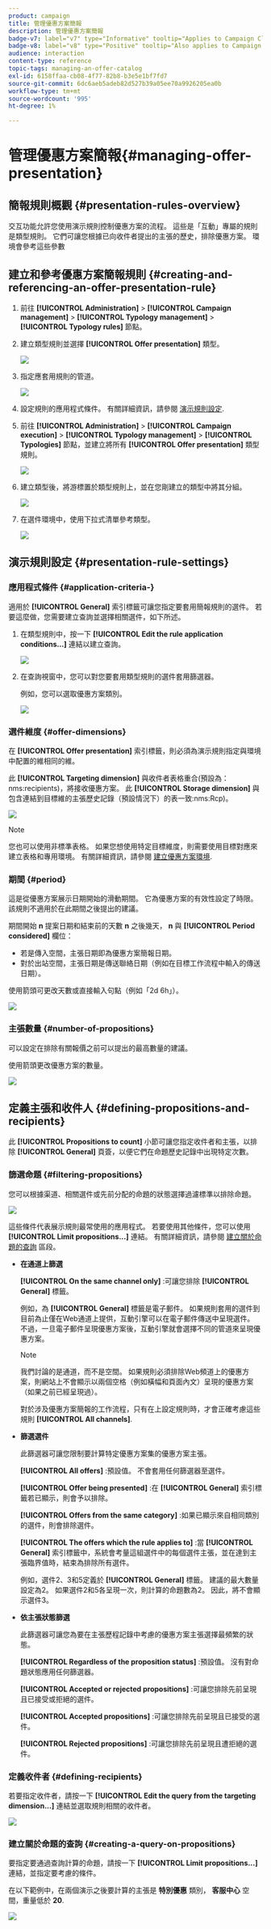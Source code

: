 ```yaml
---
product: campaign
title: 管理優惠方案簡報
description: 管理優惠方案簡報
badge-v7: label="v7" type="Informative" tooltip="Applies to Campaign Classic v7"
badge-v8: label="v8" type="Positive" tooltip="Also applies to Campaign v8"
audience: interaction
content-type: reference
topic-tags: managing-an-offer-catalog
exl-id: 6158ffaa-cb08-4f77-82b8-b3e5e1bf7fd7
source-git-commit: 6dc6aeb5adeb82d527b39a05ee70a9926205ea0b
workflow-type: tm+mt
source-wordcount: '995'
ht-degree: 1%

---
```


# 管理優惠方案簡報{#managing-offer-presentation}



## 簡報規則概觀 {#presentation-rules-overview}

交互功能允許您使用演示規則控制優惠方案的流程。 這些是「互動」專屬的規則是類型規則。 它們可讓您根據已向收件者提出的主張的歷史，排除優惠方案。 環境會參考這些參數

## 建立和參考優惠方案簡報規則 {#creating-and-referencing-an-offer-presentation-rule}

1. 前往 **[!UICONTROL Administration]** > **[!UICONTROL Campaign management]** > **[!UICONTROL Typology management]** > **[!UICONTROL Typology rules]** 節點。
1. 建立類型規則並選擇 **[!UICONTROL Offer presentation]** 類型。

   ![](assets/offer_typology_001.png)

1. 指定應套用規則的管道。

   ![](assets/offer_typology_002.png)

1. 設定規則的應用程式條件。 有關詳細資訊，請參閱 [演示規則設定](#presentation-rule-settings).
1. 前往 **[!UICONTROL Administration]** > **[!UICONTROL Campaign execution]** > **[!UICONTROL Typology management]** > **[!UICONTROL Typologies]** 節點，並建立將所有 **[!UICONTROL Offer presentation]** 類型規則。

   ![](assets/offer_typology_003.png)

1. 建立類型後，將游標置於類型規則上，並在您剛建立的類型中將其分組。

   ![](assets/offer_typology_004.png)

1. 在選件環境中，使用下拉式清單參考類型。

   ![](assets/offer_typology_005.png)

## 演示規則設定 {#presentation-rule-settings}

### 應用程式條件 {#application-criteria-}

適用於 **[!UICONTROL General]** 索引標籤可讓您指定要套用簡報規則的選件。 若要這麼做，您需要建立查詢並選擇相關選件，如下所述。

1. 在類型規則中，按一下 **[!UICONTROL Edit the rule application conditions...]** 連結以建立查詢。

   ![](assets/offer_typology_006.png)

1. 在查詢視窗中，您可以對您要套用類型規則的選件套用篩選器。

   例如，您可以選取優惠方案類別。

   ![](assets/offer_typology_008.png)

### 選件維度 {#offer-dimensions}

在 **[!UICONTROL Offer presentation]** 索引標籤，則必須為演示規則指定與環境中配置的維相同的維。

此 **[!UICONTROL Targeting dimension]** 與收件者表格重合(預設為：nms:recipients)，將接收優惠方案。 此 **[!UICONTROL Storage dimension]** 與包含連結到目標維的主張歷史記錄（預設情況下）的表一致:nms:Rcp)。

![](assets/offer_typology_009.png)

>[!NOTE]
>
>您也可以使用非標準表格。 如果您想使用特定目標維度，則需要使用目標對應來建立表格和專用環境。 有關詳細資訊，請參閱 [建立優惠方案環境](../../interaction/using/live-design-environments.md#creating-an-offer-environment).

### 期間 {#period}

這是從優惠方案展示日期開始的滑動期間。 它為優惠方案的有效性設定了時限。 該規則不適用於在此期間之後提出的建議。

期間開始 **n** 提案日期和結束前的天數 **n** 之後幾天， **n** 與 **[!UICONTROL Period considered]** 欄位：

* 若是傳入空間，主張日期即為優惠方案簡報日期。
* 對於出站空間，主張日期是傳送聯絡日期（例如在目標工作流程中輸入的傳送日期）。

使用箭頭可更改天數或直接輸入句點（例如「2d 6h」）。

![](assets/offer_typology_010.png)

### 主張數量 {#number-of-propositions}

可以設定在排除有關報價之前可以提出的最高數量的建議。

使用箭頭更改優惠方案的數量。

![](assets/offer_typology_011.png)

## 定義主張和收件人 {#defining-propositions-and-recipients}

此 **[!UICONTROL Propositions to count]** 小節可讓您指定收件者和主張，以排除 **[!UICONTROL General]** 頁簽，以便它們在命題歷史記錄中出現特定次數。

### 篩選命題 {#filtering-propositions}

您可以根據渠道、相關選件或先前分配的命題的狀態選擇過濾標準以排除命題。

![](assets/offer_typology_014.png)

這些條件代表展示規則最常使用的應用程式。 若要使用其他條件，您可以使用 **[!UICONTROL Limit propositions...]** 連結。 有關詳細資訊，請參閱 [建立關於命題的查詢](#creating-a-query-on-propositions) 區段。

* **在通道上篩選**

   **[!UICONTROL On the same channel only]** :可讓您排除 **[!UICONTROL General]** 標籤。

   例如，為 **[!UICONTROL General]** 標籤是電子郵件。 如果規則套用的選件到目前為止僅在Web通道上提供，互動引擎可以在電子郵件傳送中呈現選件。 不過，一旦電子郵件呈現優惠方案後，互動引擎就會選擇不同的管道來呈現優惠方案。

   >[!NOTE]
   >
   >我們討論的是通道，而不是空間。 如果規則必須排除Web頻道上的優惠方案，則網站上不會顯示以兩個空格（例如橫幅和頁面內文）呈現的優惠方案（如果之前已經呈現過）。
   >
   >對於涉及優惠方案簡報的工作流程，只有在上設定規則時，才會正確考慮這些規則 **[!UICONTROL All channels]**.

* **篩選選件**

   此篩選器可讓您限制要計算特定優惠方案集的優惠方案主張。

   **[!UICONTROL All offers]** :預設值。 不會套用任何篩選器至選件。

   **[!UICONTROL Offer being presented]** :在 **[!UICONTROL General]** 索引標籤若已顯示，則會予以排除。

   **[!UICONTROL Offers from the same category]** :如果已顯示來自相同類別的選件，則會排除選件。

   **[!UICONTROL The offers which the rule applies to]** :當 **[!UICONTROL General]** 索引標籤中，系統會考量這組選件中的每個選件主張，並在達到主張臨界值時，結束為排除所有選件。

   例如，選件2、3和5定義於 **[!UICONTROL General]** 標籤。 建議的最大數量設定為2。 如果選件2和5各呈現一次，則計算的命題數為2。 因此，將不會顯示選件3。

* **依主張狀態篩選**

   此篩選器可讓您為要在主張歷程記錄中考慮的優惠方案主張選擇最頻繁的狀態。

   **[!UICONTROL Regardless of the proposition status]** :預設值。 沒有對命題狀態應用任何篩選器。

   **[!UICONTROL Accepted or rejected propositions]** :可讓您排除先前呈現且已接受或拒絕的選件。

   **[!UICONTROL Accepted propositions]** :可讓您排除先前呈現且已接受的選件。

   **[!UICONTROL Rejected propositions]** :可讓您排除先前呈現且遭拒絕的選件。

### 定義收件者 {#defining-recipients}

若要指定收件者，請按一下 **[!UICONTROL Edit the query from the targeting dimension...]** 連結並選取規則相關的收件者。

![](assets/offer_typology_012.png)

### 建立關於命題的查詢 {#creating-a-query-on-propositions}

要指定要通過查詢計算的命題，請按一下 **[!UICONTROL Limit propositions...]** 連結，並指定要考慮的條件。

在以下範例中，在兩個演示之後要計算的主張是 **特別優惠** 類別， **客服中心** 空間，重量低於 **20**.

![](assets/offer_typology_013.png)
